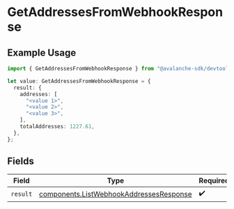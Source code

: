 # GetAddressesFromWebhookResponse

## Example Usage

```typescript
import { GetAddressesFromWebhookResponse } from "@avalanche-sdk/devtools/models/operations";

let value: GetAddressesFromWebhookResponse = {
  result: {
    addresses: [
      "<value 1>",
      "<value 2>",
      "<value 3>",
    ],
    totalAddresses: 1227.61,
  },
};
```

## Fields

| Field                                                                                              | Type                                                                                               | Required                                                                                           | Description                                                                                        |
| -------------------------------------------------------------------------------------------------- | -------------------------------------------------------------------------------------------------- | -------------------------------------------------------------------------------------------------- | -------------------------------------------------------------------------------------------------- |
| `result`                                                                                           | [components.ListWebhookAddressesResponse](../../models/components/listwebhookaddressesresponse.md) | :heavy_check_mark:                                                                                 | N/A                                                                                                |